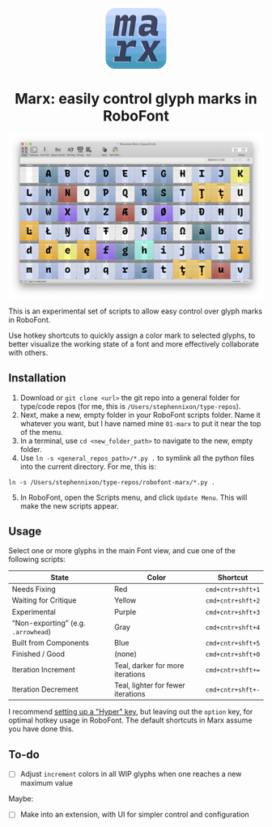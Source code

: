 <p align="center">
    <img alt="typemedia 18" src="docs/readme-assets/logo.png" width="120" />
</p>
<h1 align="center">
  Marx: easily control glyph marks in RoboFont
</h1>

![](docs/readme-assets/glyph-marx.png)

This is an experimental set of scripts to allow easy control over glyph marks in RoboFont.

Use hotkey shortcuts to quickly assign a color mark to selected glyphs, to better visualize the working state of a font and more effectively collaborate with others.

## Installation

1. Download or `git clone <url>` the git repo into a general folder for type/code repos (for me, this is `/Users/stephennixon/type-repos`).
2. Next, make a new, empty folder in your RoboFont scripts folder. Name it whatever you want, but I have named mine `01-marx` to put it near the top of the menu.
3. In a terminal, use `cd <new_folder_path>` to navigate to the new, empty folder.
4. Use `ln -s <general_repos_path>/*.py .` to symlink all the python files into the current directory. For me, this is:

```
ln -s /Users/stephennixon/type-repos/robofont-marx/*.py .
```

5. In RoboFont, open the Scripts menu, and click `Update Menu`. This will make the new scripts appear.


## Usage

Select one or more glyphs in the main Font view, and cue one of the following scripts:

| **State**                           | **Color**                          | Shortcut          |
| ----------------------------------- | ---------------------------------- | ----------------- |
| Needs Fixing                        | Red                                | `cmd+cntr+shft+1` |
| Waiting for Critique                | Yellow                             | `cmd+cntr+shft+2` |
| Experimental                        | Purple                             | `cmd+cntr+shft+3` |
| “Non-exporting” (e.g. `.arrowhead`) | Gray                               | `cmd+cntr+shft+4` |
| Built from Components               | Blue                               | `cmd+cntr+shft+5` |
| Finished / Good                     | (none)                             | `cmd+cntr+shft+0` |
| Iteration Increment                 | Teal, darker for more iterations   | `cmd+cntr+shft+=` |
| Iteration Decrement                 | Teal, lighter for fewer iterations | `cmd+cntr+shft+-` |

I recommend [setting up a "Hyper" key](https://brettterpstra.com/2017/06/15/a-hyper-key-with-karabiner-elements-full-instructions/), but leaving out the `option` key, for optimal hotkey usage in RoboFont. The default shortcuts in Marx assume you have done this.

## To-do

- [ ] Adjust `increment` colors in all WIP glyphs when one reaches a new maximum value

Maybe:
- [ ] Make into an extension, with UI for simpler control and configuration
